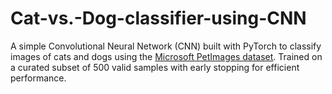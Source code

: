 # Cat-vs.-Dog-classifier-using-CNN
A simple Convolutional Neural Network (CNN) built with PyTorch to classify images of cats and dogs using the [Microsoft PetImages dataset](https://www.microsoft.com/en-us/download/details.aspx?id=54765). Trained on a curated subset of 500 valid samples with early stopping for efficient performance.
